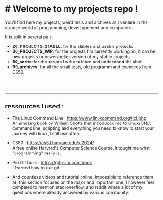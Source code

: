 <p align="center">
  <h1># Welcome to my projects repo !</h1>
</p>

You'll find here my projects, weird tests and archives as I venture in the strange world of programming, developpement and computers.


It is split in several part : 
- **20_PROJECTS_STABLE**: for the stables and usable projects.
- **30_PROJECTS_WIP**: for the projects I'm currently working on, it can be new projects or newer/better version of my stable projects.
- **50_scrits**: for the scripts I write to learn and understand the shell.
- **90_archives**: for all the small tests, old programm and exercices from CS50.  

<br><br>
________

## ressources I used :

- The Linux Command Line : https://www.linuxcommand.org/tlcl.php  
    An amazing book by William Shotts that introduced me to Linux/GNU, command line, scripting and everything you need to know to start your journey with linux, I still use often.

- CS50 : https://cs50.harvard.edu/x/2024/  
    A free online Harvard's Computer Science Course, it tought me what "programming" really is.
    
- Pro Git book : https://git-scm.com/book  
    I learned how to use git.
    
- And countless videos and tutorial online, impossible to reference them all, this section focuses on the major and important one, I however feel compeled to mention stackoverflow, and reddit where a lot of my questions where already answered by various community. 

